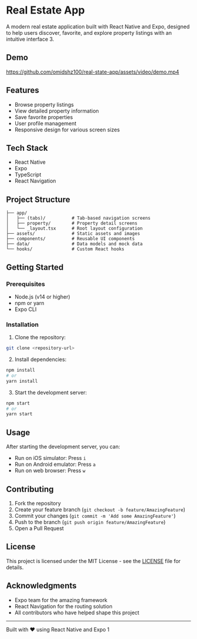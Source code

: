 # Real Estate App

A modern real estate application built with React Native and Expo, designed to help users discover, favorite, and explore property listings with an intuitive interface <mcreference link="https://medium.com/@kc_clintone/the-ultimate-guide-to-writing-a-great-readme-md-for-your-project-3d49c2023357" index="3">3</mcreference>.

## Demo

https://github.com/omidshz100/real-state-app/assets/video/demo.mp4

## Features

- Browse property listings
- View detailed property information
- Save favorite properties
- User profile management
- Responsive design for various screen sizes

## Tech Stack

- React Native
- Expo
- TypeScript
- React Navigation

## Project Structure

```
├── app/
│   ├── (tabs)/          # Tab-based navigation screens
│   ├── property/        # Property detail screens
│   └── _layout.tsx      # Root layout configuration
├── assets/              # Static assets and images
├── components/          # Reusable UI components
├── data/                # Data models and mock data
└── hooks/               # Custom React hooks
```

## Getting Started

### Prerequisites

- Node.js (v14 or higher)
- npm or yarn
- Expo CLI

### Installation

1. Clone the repository:
```bash
git clone <repository-url>
```

2. Install dependencies:
```bash
npm install
# or
yarn install
```

3. Start the development server:
```bash
npm start
# or
yarn start
```

## Usage

After starting the development server, you can:

- Run on iOS simulator: Press `i`
- Run on Android emulator: Press `a`
- Run on web browser: Press `w`

## Contributing

1. Fork the repository
2. Create your feature branch (`git checkout -b feature/AmazingFeature`)
3. Commit your changes (`git commit -m 'Add some AmazingFeature'`)
4. Push to the branch (`git push origin feature/AmazingFeature`)
5. Open a Pull Request

## License

This project is licensed under the MIT License - see the [LICENSE](LICENSE) file for details.

## Acknowledgments

- Expo team for the amazing framework
- React Navigation for the routing solution
- All contributors who have helped shape this project

---

Built with ❤️ using React Native and Expo <mcreference link="https://bulldogjob.com/readme/how-to-write-a-good-readme-for-your-github-project" index="1">1</mcreference>